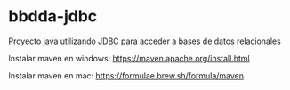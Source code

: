 # bbdda-jdbc
Proyecto java utilizando JDBC para acceder a bases de datos relacionales

Instalar maven en windows: https://maven.apache.org/install.html

Instalar maven en mac: https://formulae.brew.sh/formula/maven
